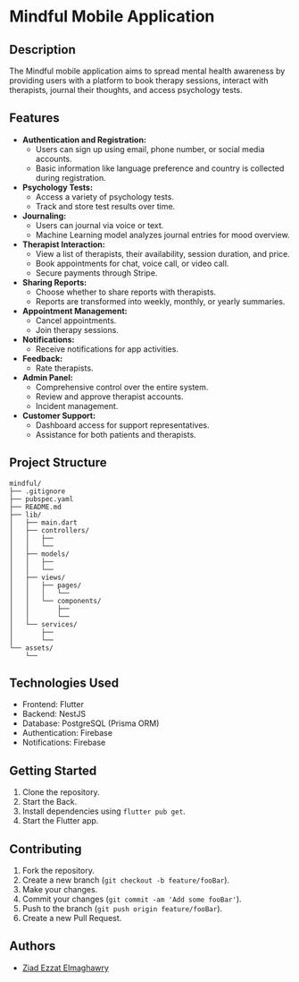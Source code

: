 # Mindful Mobile Application

## Description
The Mindful mobile application aims to spread mental health awareness by providing users with a platform to book therapy sessions, interact with therapists, journal their thoughts, and access psychology tests.

## Features
- **Authentication and Registration:**
    - Users can sign up using email, phone number, or social media accounts.
    - Basic information like language preference and country is collected during registration.
- **Psychology Tests:**
    - Access a variety of psychology tests.
    - Track and store test results over time.
- **Journaling:**
    - Users can journal via voice or text.
    - Machine Learning model analyzes journal entries for mood overview.
- **Therapist Interaction:**
    - View a list of therapists, their availability, session duration, and price.
    - Book appointments for chat, voice call, or video call.
    - Secure payments through Stripe.
- **Sharing Reports:**
    - Choose whether to share reports with therapists.
    - Reports are transformed into weekly, monthly, or yearly summaries.
- **Appointment Management:**
    - Cancel appointments.
    - Join therapy sessions.
- **Notifications:**
    - Receive notifications for app activities.
- **Feedback:**
    - Rate therapists.
- **Admin Panel:**
    - Comprehensive control over the entire system.
    - Review and approve therapist accounts.
    - Incident management.
- **Customer Support:**
    - Dashboard access for support representatives.
    - Assistance for both patients and therapists.

## Project Structure
```
mindful/
├── .gitignore
├── pubspec.yaml
├── README.md
├── lib/
│   ├── main.dart
│   ├── controllers/
│   │   ├── 
│   │   └── 
│   ├── models/
│   │   ├──
│   │   └── 
│   ├── views/
│   │   ├── pages/
│   │   │   └── 
│   │   └── components/
│   │       ├──
│   │       └── 
│   └── services/
│       ├── 
│       └── 
└── assets/
    └──
```

## Technologies Used
- Frontend: Flutter
- Backend: NestJS
- Database: PostgreSQL (Prisma ORM)
- Authentication: Firebase
- Notifications: Firebase

## Getting Started
1. Clone the repository.
2. Start the Back.
3. Install dependencies using `flutter pub get`.
4. Start the Flutter app.

## Contributing
1. Fork the repository.
2. Create a new branch (`git checkout -b feature/fooBar`).
3. Make your changes.
4. Commit your changes (`git commit -am 'Add some fooBar'`).
5. Push to the branch (`git push origin feature/fooBar`).
6. Create a new Pull Request.

## Authors
- [Ziad Ezzat Elmaghawry](https://github.com/ziad-ezzat)

[//]: # (## License)

[//]: # (This project is licensed under the MIT License - see the [LICENSE]&#40;LICENSE&#41; file for details.)

[//]: # ()
[//]: # (---)
